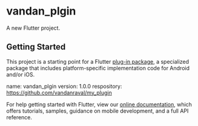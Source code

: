# vandan_plgin

A new Flutter project.

## Getting Started

This project is a starting point for a Flutter
[plug-in package](https://flutter.dev/developing-packages/),
a specialized package that includes platform-specific implementation code for
Android and/or iOS.

name: vandan_plgin
version: 1.0.0
respository: https://github.com/vandanraval/my_plugin

For help getting started with Flutter, view our
[online documentation](https://flutter.dev/docs), which offers tutorials,
samples, guidance on mobile development, and a full API reference.
